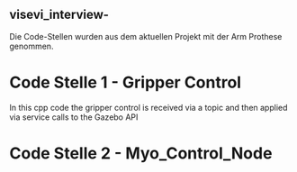 ## visevi_interview-

Die Code-Stellen wurden aus dem aktuellen Projekt mit der Arm Prothese genommen. 

# Code Stelle 1 - Gripper Control

  In this cpp code the gripper control is received via a topic and then applied via service calls to the Gazebo API
  
# Code Stelle 2 - Myo_Control_Node
